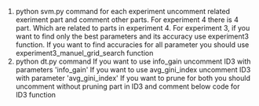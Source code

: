 1. python svm.py command
    for each experiment uncomment related exeriment part and comment other parts. For experiment 4 there is 4 part. Which are related to parts in experiment 4. For experiment 3, if you want to find only the best parameters and its accuracy use experiment3 function. If you want to find accuracies for all parameter you should use experiment3_manuel_grid_search function
2. python dt.py command
    If you want to use info_gain uncomment ID3 with parameters 'info_gain'
    If you want to use avg_gini_index uncomment ID3 with parameter 'avg_gini_index'
    If you want to prune for both you should uncomment without pruning part in ID3 and comment below code for ID3 function